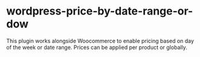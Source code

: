 # wordpress-price-by-date-range-or-dow
This plugin works alongside Woocommerce to enable pricing based on day of the week or date range.  Prices can be applied per product or globally.
